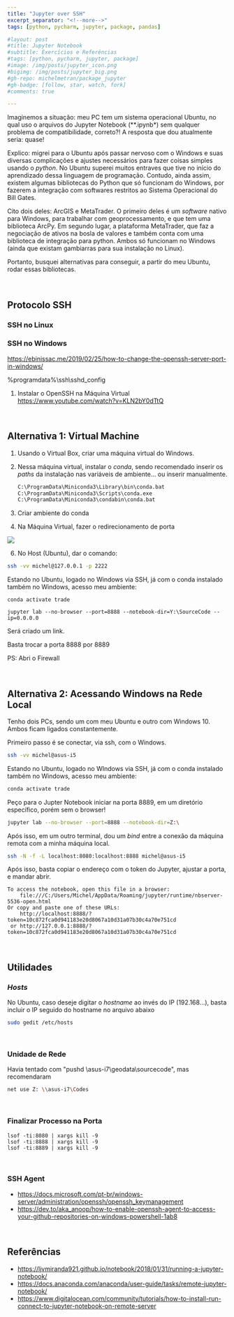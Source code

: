 ```yaml
---
title: "Jupyter over SSH"
excerpt_separator: "<!--more-->"
tags: [python, pycharm, jupyter, package, pandas]

#layout: post
#title: Jupyter Notebook
#subtitle: Exercícios e Referências
#tags: [python, pycharm, jupyter, package]
#image: /img/posts/jupyter_icon.png
#bigimg: /img/posts/jupyter_big.png
#gh-repo: michelmetran/package_jupyter
#gh-badge: [follow, star, watch, fork]
#comments: true

---
```


Imaginemos a situação: meu PC tem um sistema operacional Ubuntu, no qual uso o arquivos do Jupyter Notebook  (**.ipynb*) sem qualquer problema de compatibilidade, correto?! A resposta que dou atualmente seria: quase!

Explico: migrei para o Ubuntu após passar nervoso com o Windows e suas diversas complicações e ajustes necessários para fazer coisas simples usando o *python*. No Ubuntu superei muitos entraves que tive no início do aprendizado dessa linguagem de programação. Contudo, ainda assim, existem algumas bibliotecas do Python que só funcionam do Windows, por fazerem a integração com softwares restritos ao Sistema Operacional do Bill Gates.

Cito dois deles: ArcGIS e MetaTrader. O primeiro deles é um *software* nativo para Windows, para trabalhar com geoprocessamento, e que tem uma biblioteca ArcPy. Em segundo lugar, a plataforma MetaTrader, que faz a negociação de ativos na bosla de valores e também conta com uma biblioteca de integração para python. Ambos só funcionam no Windows (ainda que existam gambiarras para sua instalação no Linux).

Portanto, busquei alternativas para conseguir, a partir do meu Ubuntu, rodar essas bibliotecas.

<br>

## Protocolo SSH



### SSH no Linux







### SSH no Windows

https://ebinissac.me/2019/02/25/how-to-change-the-openssh-server-port-in-windows/

%programdata%\ssh\sshd_config

1. Instalar o OpenSSH na Máquina Virtual
   https://www.youtube.com/watch?v=KLN2bY0dTtQ

<br>

## Alternativa 1: Virtual Machine

1. Usando o Virtual Box, criar uma máquina virtual do Windows.

2. Nessa máquina virtual, instalar o *conda*, sendo recomendado inserir os *paths* da instalação nas variáveis de ambiente... ou inserir manualmente.

   

   ```bash
   C:\ProgramData\Miniconda3\Library\bin\conda.bat
   C:\ProgramData\Miniconda3\Scripts\conda.exe
   C:\ProgramData\Miniconda3\condabin\conda.bat
   ```

3. Criar ambiente do conda

4. Na Máquina Virtual, fazer o redirecionamento de porta

![](https://i.imgur.com/4XibiF2.png)



6. No Host (Ubuntu), dar o comando:

```bash
ssh -vv michel@127.0.0.1 -p 2222
```



Estando no Ubuntu, logado no Windows via SSH, já com o conda instalado também no Windows, acesso meu ambiente:

```
conda activate trade
```



```
jupyter lab --no-browser --port=8888 --notebook-dir=Y:\SourceCode --ip=0.0.0.0
```



Será criado um link.

Basta trocar a porta 8888 por 8889

PS: Abri o Firewall

<br>

## Alternativa 2: Acessando Windows na Rede Local

Tenho dois PCs, sendo um com meu Ubuntu e outro com Windows 10. Ambos ficam ligados constantemente.

Primeiro passo é se conectar, via ssh, com o Windows.

```bash
ssh -vv michel@asus-i5
```



Estando no Ubuntu, logado no WIndows via SSH, já com o conda instalado também no Windows, acesso meu ambiente:

```bash
conda activate trade
```



Peço para o Jupter Notebook iniciar na porta 8889, em um diretório específico, porém sem o browser!

```bash
jupyter lab --no-browser --port=8888 --notebook-dir=Z:\
```



Após isso, em um outro terminal, dou um *bind* entre a conexão da máquina remota com a minha máquina local.

```bash
ssh -N -f -L localhost:8080:localhost:8888 michel@asus-i5
```



Após isso, basta copiar o endereço com o token do Jupyter, ajustar a porta, e mandar abrir.

```
To access the notebook, open this file in a browser:
    file:///C:/Users/Michel/AppData/Roaming/jupyter/runtime/nbserver-5536-open.html
Or copy and paste one of these URLs:
    http://localhost:8888/?token=10c872fca0d941183e20d8067a10d31a07b30c4a70e751cd
 or http://127.0.0.1:8888/?token=10c872fca0d941183e20d8067a10d31a07b30c4a70e751cd
```

<br>

## Utilidades

### *Hosts*

No Ubuntu, caso deseje digitar o *hostname* ao invés do IP (192.168...), basta incluir o IP seguido do hostname no arquivo abaixo

```bash
sudo gedit /etc/hosts
```

<br>

### Unidade de Rede

Havia tentado com "pushd \\asus-i7\geodata\sourcecode", mas recomendaram 

```bash
net use Z: \\asus-i7\Codes
```

<br>

### Finalizar Processo na Porta

```
lsof -ti:8080 | xargs kill -9
lsof -ti:8888 | xargs kill -9
lsof -ti:8889 | xargs kill -9
```

<br>

### SSH Agent

- https://docs.microsoft.com/pt-br/windows-server/administration/openssh/openssh_keymanagement
- https://dev.to/aka_anoop/how-to-enable-openssh-agent-to-access-your-github-repositories-on-windows-powershell-1ab8

<br>

## Referências

- https://ljvmiranda921.github.io/notebook/2018/01/31/running-a-jupyter-notebook/
- https://docs.anaconda.com/anaconda/user-guide/tasks/remote-jupyter-notebook/
- https://www.digitalocean.com/community/tutorials/how-to-install-run-connect-to-jupyter-notebook-on-remote-server

